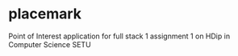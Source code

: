 # placemark
Point of Interest application for full stack 1 assignment 1 on HDip in Computer Science SETU
